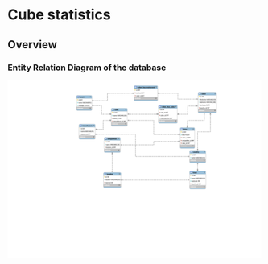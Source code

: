 # Cube statistics

## Overview

### Entity Relation Diagram of the database

<img src="src/main/resources/database/ERD.svg" alt="Entity Relation diagram">
